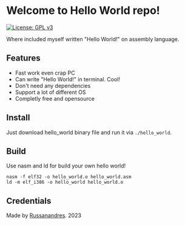 # Welcome to Hello World repo!
[![License: GPL v3](https://img.shields.io/badge/License-GPLv3-blue.svg)](https://www.gnu.org/licenses/gpl-3.0)

Where included myself written "Hello World!" on assembly language.

## Features
- Fast work even crap PC
- Can write "Hello World!" in terminal. Cool!
- Don't need any dependencies
- Support a lot of different OS
- Completly free and opensource

## Install
Just download hello_world binary file and run it via `./hello_world`.

## Build
Use nasm and ld for build your own hello world!
```
nasm -f elf32 -o hello_world.o hello_world.asm 
ld -m elf_i386 -o hello_world hello_world.o
```
## Credentials
Made by [Russanandres](https://github.com/Russanandres). 2023
